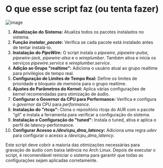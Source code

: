 # O que esse script faz (ou tenta fazer) #

![image](https://github.com/user-attachments/assets/30789f09-c237-45b8-b66c-a56f40cfbcb7)

01. **Atualização do Sistema:** Atualiza todos os pacotes instalados no sistema.
02. **Função *instalar_pacote*:** Verifica se cada pacote está instalado antes de tentar instalá-lo.
03. **Instalação do *PipeWire*:** O script instala o *pipewire*, *pipewire-pulse*, *pipewire-jack*, *pipewire-alsa* e o *wireplumber*. Também ativa e inicia os serviços *pipewire.service* e *wireplumber.service*.
04. **Adição ao Grupo "realtime":** Adiciona o usuário atual ao grupo realtime para privilégios de tempo real.
05. **Configuração de Limites de Tempo Real:** Define os limites de prioridade e bloqueio de memória para o grupo realtime.
06. **Ajustes de Parâmetros do Kernel:** Aplica várias configurações de kernel recomendadas para otimização de áudio.
07. **Configurar o Governor da CPU para Performance:** Verifica e configura o *governor* da CPU para *performance*.
08. **Instalação do "rtcqs":** Clona o repositório rtcqs do AUR com o pacote "git" e instala a ferramenta para verificar a configuração do sistema.
09. **Instalação e Configuração do "tuned":** Instala o tuned, ativa e aplica o perfil de latency-performance.
10. **Configurar Acesso a */dev/cpu_dma_latency*:** Adiciona uma regra *udev* para configurar o acesso a */dev/cpu_dma_latency*.

Este script deve cobrir a maioria das otimizações necessárias para gravação de áudio com baixa latência no Arch Linux. Depois de executar o script, é recomendável reiniciar o sistema para garantir que todas as configurações sejam aplicadas corretamente.

